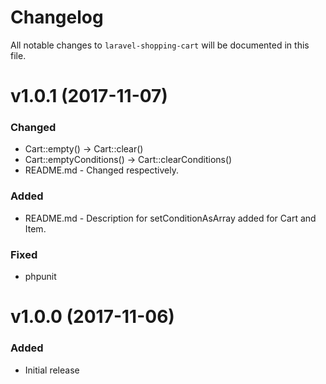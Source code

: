 # Changelog

All notable changes to `laravel-shopping-cart` will be documented in this file.

# v1.0.1 (2017-11-07)

### Changed
- Cart::empty() -> Cart::clear()
- Cart::emptyConditions() -> Cart::clearConditions()
- README.md - Changed respectively.

### Added
- README.md - Description for setConditionAsArray added for Cart and Item.

### Fixed
- phpunit

# v1.0.0 (2017-11-06)

### Added
- Initial release

